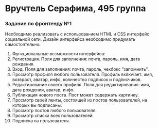 # Вручтель Серафима, 495 группа

### Задание по фронтенду №1

Необходимо реализовать с использованием HTML и CSS интерфейс социальной сети.
Дизайн интерфейса необходимо придумать самостоятельно.

1. Функциональные возможности интерфейса:
2. Регистрация. Поля для заполнения: почта, пароль, имя, дата рождения.
3. Вход. Поля для заполнения: почта, пароль, чекбокс "запомнить".
4. Просмотр профиля любого пользователя. Профиль включает: имя, возвраст, аватар, инфо, количество подписок и подписчиков.
5. Редактирование своего профиля. Поля для редактирования: имя, дата рождения, аватар, инфо.
6. Публикация нового поста. Пост может содержать картинку.
7. Просмотр своей ленты, состоящей из постов пользователей, на которых вы подписаны.
8. Просмотр постов любого пользователя.
9. Просмотр списка всех пользователей.
10. Подписка на пользователя.
